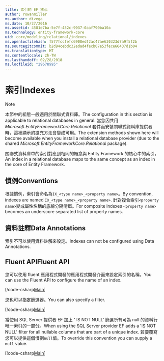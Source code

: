 ```yaml
---
title: 索引的 EF 核心
author: rowanmiller
ms.author: divega
ms.date: 10/27/2016
ms.assetid: 4581e7ba-5e7f-452c-9937-0aaf790ba10a
ms.technology: entity-framework-core
uid: core/modeling/relational/indexes
ms.openlocfilehash: f577fccfefc6908edf2ac47ae630323d7a9f5f2b
ms.sourcegitcommit: b2d94cebdc32edad4fecb07e53fece66437d1b04
ms.translationtype: MT
ms.contentlocale: zh-TW
ms.lasthandoff: 02/28/2018
ms.locfileid: "29678995"
---
```

# <a name="indexes"></a><span data-ttu-id="9192b-102">索引</span><span class="sxs-lookup"><span data-stu-id="9192b-102">Indexes</span></span>

> [!NOTE]  
> <span data-ttu-id="9192b-103">本節中的組態一般適用於關聯式資料庫。</span><span class="sxs-lookup"><span data-stu-id="9192b-103">The configuration in this section is applicable to relational databases in general.</span></span> <span data-ttu-id="9192b-104">當您因共用 *Microsoft.EntityFrameworkCore.Relational* 套件而安裝關聯式資料庫提供者時，這裡顯示的擴充方法會變成可用。</span><span class="sxs-lookup"><span data-stu-id="9192b-104">The extension methods shown here will become available when you install a relational database provider (due to the shared *Microsoft.EntityFrameworkCore.Relational* package).</span></span>

<span data-ttu-id="9192b-105">關聯式資料庫中的索引對應到相同的概念與 Entity Framework 的核心中的索引。</span><span class="sxs-lookup"><span data-stu-id="9192b-105">An index in a relational database maps to the same concept as an index in the core of Entity Framework.</span></span>

## <a name="conventions"></a><span data-ttu-id="9192b-106">慣例</span><span class="sxs-lookup"><span data-stu-id="9192b-106">Conventions</span></span>

<span data-ttu-id="9192b-107">根據慣例，索引會命名為`IX_<type name>_<property name>`。</span><span class="sxs-lookup"><span data-stu-id="9192b-107">By convention, indexes are named `IX_<type name>_<property name>`.</span></span> <span data-ttu-id="9192b-108">針對複合索引`<property name>`變成屬性名稱的底線分隔清單。</span><span class="sxs-lookup"><span data-stu-id="9192b-108">For composite indexes `<property name>` becomes an underscore separated list of property names.</span></span>

## <a name="data-annotations"></a><span data-ttu-id="9192b-109">資料註釋</span><span class="sxs-lookup"><span data-stu-id="9192b-109">Data Annotations</span></span>

<span data-ttu-id="9192b-110">索引不可以使用資料註解來設定。</span><span class="sxs-lookup"><span data-stu-id="9192b-110">Indexes can not be configured using Data Annotations.</span></span>

## <a name="fluent-api"></a><span data-ttu-id="9192b-111">Fluent API</span><span class="sxs-lookup"><span data-stu-id="9192b-111">Fluent API</span></span>

<span data-ttu-id="9192b-112">您可以使用 fluent 應用程式開發的應用程式開發介面來設定索引的名稱。</span><span class="sxs-lookup"><span data-stu-id="9192b-112">You can use the Fluent API to configure the name of an index.</span></span>

[!code-csharp[Main](../../../../samples/core/Modeling/FluentAPI/Samples/Relational/IndexName.cs?name=Model&highlight=9)]

<span data-ttu-id="9192b-113">您也可以指定篩選器。</span><span class="sxs-lookup"><span data-stu-id="9192b-113">You can also specify a filter.</span></span>

[!code-csharp[Main](../../../../samples/core/Modeling/FluentAPI/Samples/Relational/IndexFilter.cs?name=Model&highlight=9)]

<span data-ttu-id="9192b-114">當使用 SQL Server 提供者 EF 加上 ' IS NOT NULL' 篩選所有可為 null 的資料行唯一索引的一部分。</span><span class="sxs-lookup"><span data-stu-id="9192b-114">When using the SQL Server provider EF adds a 'IS NOT NULL' filter for all nullable columns that are part of a unique index.</span></span> <span data-ttu-id="9192b-115">若要覆寫您可以提供這個慣例`null`值。</span><span class="sxs-lookup"><span data-stu-id="9192b-115">To override this convention you can supply a `null` value.</span></span>

[!code-csharp[Main](../../../../samples/core/Modeling/FluentAPI/Samples/Relational/IndexNoFilter.cs?name=Model&highlight=10)]
